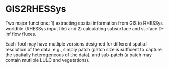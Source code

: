 # GIS2RHESSys

Two major functions: 1) extracting spatial information from GIS to RHESSys worldfile (RHESSys input file) and 2) calculating subsurface and surface D-inf flow fluxes.

Each Tool may have mutliple versions designed for different spatial resolution of the data, e.g., simply patch (patch size is sufficent to capture the spatially heterogeneous of the data), and sub-patch (a patch may contain mutliple LULC and vegetations).



